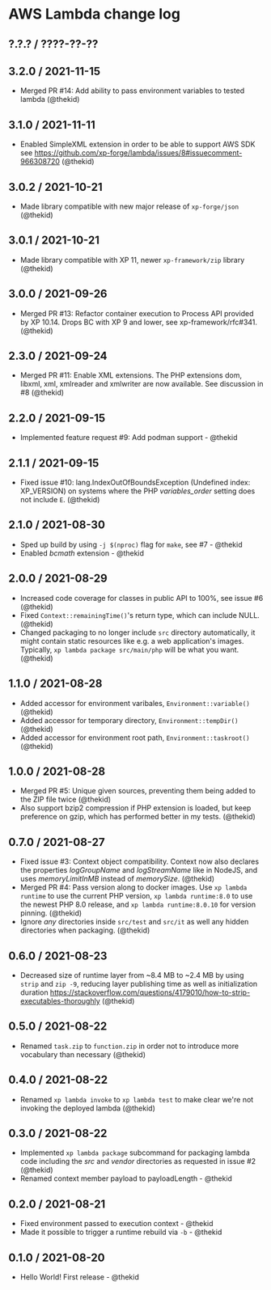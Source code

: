 AWS Lambda change log
=====================

## ?.?.? / ????-??-??

## 3.2.0 / 2021-11-15

* Merged PR #14: Add ability to pass environment variables to tested lambda
  (@thekid)

## 3.1.0 / 2021-11-11

* Enabled SimpleXML extension in order to be able to support AWS SDK
  see https://github.com/xp-forge/lambda/issues/8#issuecomment-966308720
  (@thekid)

## 3.0.2 / 2021-10-21

* Made library compatible with new major release of `xp-forge/json`
  (@thekid)

## 3.0.1 / 2021-10-21

* Made library compatible with XP 11, newer `xp-framework/zip` library
  (@thekid)

## 3.0.0 / 2021-09-26

* Merged PR #13: Refactor container execution to Process API provided by
  XP 10.14. Drops BC with XP 9 and lower, see xp-framework/rfc#341.
  (@thekid)

## 2.3.0 / 2021-09-24

* Merged PR #11: Enable XML extensions. The PHP extensions dom, libxml,
  xml, xmlreader and xmlwriter are now available. See discussion in #8
  (@thekid)

## 2.2.0 / 2021-09-15

* Implemented feature request #9: Add podman support - @thekid

## 2.1.1 / 2021-09-15

* Fixed issue #10: lang.IndexOutOfBoundsException (Undefined index: XP_VERSION)
  on systems where the PHP *variables_order* setting does not include `E`.
  (@thekid)

## 2.1.0 / 2021-08-30

* Sped up build by using `-j $(nproc)` flag for `make`, see #7 - @thekid
* Enabled *bcmath* extension - @thekid

## 2.0.0 / 2021-08-29

* Increased code coverage for classes in public API to 100%, see issue #6
  (@thekid)
* Fixed `Context::remainingTime()`'s return type, which can include NULL.
  (@thekid)
* Changed packaging to no longer include `src` directory automatically,
  it might contain static resources like e.g. a web application's images.
  Typically, `xp lambda package src/main/php` will be what you want.
  (@thekid)

## 1.1.0 / 2021-08-28

* Added accessor for environment varibales, `Environment::variable()`
  (@thekid)
* Added accessor for temporary directory, `Environment::tempDir()`
  (@thekid)
* Added accessor for environment root path, `Environment::taskroot()`
  (@thekid)

## 1.0.0 / 2021-08-28

* Merged PR #5: Unique given sources, preventing them being added to the
  ZIP file twice
  (@thekid)
* Also support bzip2 compression if PHP extension is loaded, but keep
  preference on gzip, which has performed better in my tests.
  (@thekid)

## 0.7.0 / 2021-08-27

* Fixed issue #3: Context object compatibility. Context now also declares
  the properties *logGroupName* and *logStreamName* like in NodeJS, and
  uses *memoryLimitInMB* instead of *memorySize*.
  (@thekid)
* Merged PR #4: Pass version along to docker images. Use `xp lambda runtime`
  to use the current PHP version, `xp lambda runtime:8.0` to use the newest
  PHP 8.0 release, and `xp lambda runtime:8.0.10` for version pinning.
  (@thekid)
* Ignore *any* directories inside `src/test` and `src/it` as well any hidden
  directories when packaging.
  (@thekid)

## 0.6.0 / 2021-08-23

* Decreased size of runtime layer from ~8.4 MB to ~2.4 MB by using `strip`
  and `zip -9`, reducing layer publishing time as well as initialization duration
  https://stackoverflow.com/questions/4179010/how-to-strip-executables-thoroughly
  (@thekid)

## 0.5.0 / 2021-08-22

* Renamed `task.zip` to `function.zip` in order not to introduce more
  vocabulary than necessary
  (@thekid)

## 0.4.0 / 2021-08-22

* Renamed `xp lambda invoke` to `xp lambda test` to make clear we're
  not invoking the deployed lambda
  (@thekid)

## 0.3.0 / 2021-08-22

* Implemented `xp lambda package` subcommand for packaging lambda code
  including the *src* and *vendor* directories as requested in issue #2
  (@thekid)
* Renamed context member payload to payloadLength - @thekid

## 0.2.0 / 2021-08-21

* Fixed environment passed to execution context - @thekid
* Made it possible to trigger a runtime rebuild via `-b` - @thekid

## 0.1.0 / 2021-08-20

* Hello World! First release - @thekid